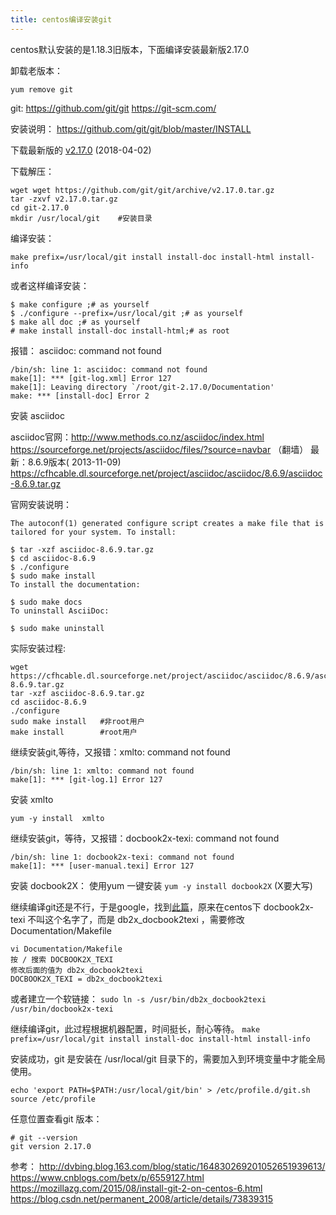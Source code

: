 ```yaml
---
title: centos编译安装git
---
```


centos默认安装的是1.18.3旧版本，下面编译安装最新版2.17.0

卸载老版本：

`yum remove git`


git:
https://github.com/git/git
https://git-scm.com/

安装说明：
https://github.com/git/git/blob/master/INSTALL

下载最新版的 [v2.17.0][1]  (2018-04-02)


下载解压：
```bash?linenums
wget wget https://github.com/git/git/archive/v2.17.0.tar.gz
tar -zxvf v2.17.0.tar.gz
cd git-2.17.0
mkdir /usr/local/git	#安装目录
```
编译安装：
```bash?linenums
make prefix=/usr/local/git install install-doc install-html install-info
```
或者这样编译安装：
```bash?linenums
$ make configure ;# as yourself
$ ./configure --prefix=/usr/local/git ;# as yourself
$ make all doc ;# as yourself
# make install install-doc install-html;# as root
```

报错： asciidoc: command not found

```bash?linenums
/bin/sh: line 1: asciidoc: command not found
make[1]: *** [git-log.xml] Error 127
make[1]: Leaving directory `/root/git-2.17.0/Documentation'
make: *** [install-doc] Error 2
```
安装  asciidoc

asciidoc官网：http://www.methods.co.nz/asciidoc/index.html
https://sourceforge.net/projects/asciidoc/files/?source=navbar （翻墙）
最新：8.6.9版本(	2013-11-09)
https://cfhcable.dl.sourceforge.net/project/asciidoc/asciidoc/8.6.9/asciidoc-8.6.9.tar.gz

官网安装说明：
```bash?linenums
The autoconf(1) generated configure script creates a make file that is tailored for your system. To install:

$ tar -xzf asciidoc-8.6.9.tar.gz
$ cd asciidoc-8.6.9
$ ./configure
$ sudo make install
To install the documentation:

$ sudo make docs
To uninstall AsciiDoc:

$ sudo make uninstall
```

实际安装过程:

```bash?linenums
wget https://cfhcable.dl.sourceforge.net/project/asciidoc/asciidoc/8.6.9/asciidoc-8.6.9.tar.gz
tar -xzf asciidoc-8.6.9.tar.gz
cd asciidoc-8.6.9
./configure
sudo make install	#非root用户
make install		#root用户
```

继续安装git,等待，又报错：xmlto: command not found
```bash?linenums
/bin/sh: line 1: xmlto: command not found
make[1]: *** [git-log.1] Error 127
```

安装 xmlto

`yum -y install  xmlto`

继续安装git，等待，又报错：docbook2x-texi: command not found
```
/bin/sh: line 1: docbook2x-texi: command not found
make[1]: *** [user-manual.texi] Error 127

```

安装 docbook2X：
使用yum 一键安装
`yum -y install docbook2X` (X要大写)

继续编译git还是不行，于是google，找到[此篇][2]，原来在centos下 docbook2x-texi 不叫这个名字了，而是 db2x_docbook2texi ，需要修改 Documentation/Makefile 

```
vi Documentation/Makefile 
按 / 搜索 DOCBOOK2X_TEXI
修改后面的值为 db2x_docbook2texi
DOCBOOK2X_TEXI = db2x_docbook2texi
```

或者建立一个软链接：
`sudo ln -s /usr/bin/db2x_docbook2texi /usr/bin/docbook2x-texi`


继续编译git，此过程根据机器配置，时间挺长，耐心等待。
`make prefix=/usr/local/git install install-doc install-html install-info`

安装成功，git 是安装在 /usr/local/git 目录下的，需要加入到环境变量中才能全局使用。
```
echo 'export PATH=$PATH:/usr/local/git/bin' > /etc/profile.d/git.sh
source /etc/profile
```

任意位置查看git 版本：
```
# git --version
git version 2.17.0
```




参考：
http://dvbing.blog.163.com/blog/static/164830269201052651939613/
https://www.cnblogs.com/betx/p/6559127.html
https://mozillazg.com/2015/08/install-git-2-on-centos-6.html
https://blog.csdn.net/permanent_2008/article/details/73839315



  [1]: https://github.com/git/git/archive/v2.17.0.tar.gz
  [2]: https://linuxfollies.blogspot.com/2015/11/docbook2x-texi.html